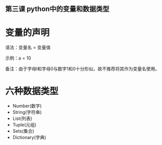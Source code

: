 ## 第三课 python中的变量和数据类型

# 变量的声明
语法：变量名 = 变量值

示例：a = 10

备注：由于字母l和字母0与数字1和0十分形似，故不推荐将其作为变量名使用。

# 六种数据类型
* Number(数字)
* String(字符串)
* List(列表)
* Tuple(元组)
* Sets(集合)
* Dictionary(字典)
